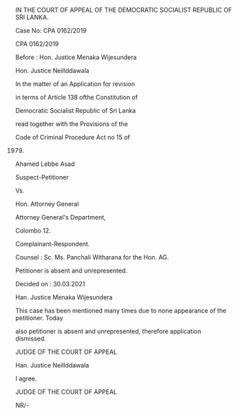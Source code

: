 IN THE COURT OF APPEAL OF THE DEMOCRATIC SOCIALIST REPUBLIC OF SRI LANKA.

Case No: CPA 0162/2019

CPA 0162/2019

Before : Hon. Justice Menaka Wijesundera

Hon. Justice Neillddawala

In the matter of an Application for revision

in terms of Article 138 ofthe Constitution of

Democratic Socialist Republic of Sri Lanka

read together with the Provisions of the

Code of Criminal Procedure Act no 15 of

1979.

Ahamed Lebbe Asad

Suspect-Petitioner

Vs.

Hon. Attorney General

Attorney General's Department,

Colombo 12.

Complainant-Respondent.

Counsel : Sc. Ms. Panchali Witharana for the Hon. AG.

Petitioner is absent and unrepresented.

Decided on : 30.03.2021

Han. Justice Menaka Wijesundera

This case has been mentioned many times due to none appearance of the petitioner. Today

also petitioner is absent and unrepresented, therefore application dismissed.

JUDGE OF THE COURT OF APPEAL

Han. Justice Neillddawala

I agree.

JUDGE OF THE COURT OF APPEAL

NR/-